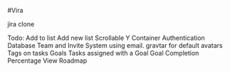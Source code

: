 #Vira

jira clone

Todo:
Add to list
Add new list
Scrollable Y Container
Authentication
Database
Team and Invite System using email.
gravtar for default avatars
Tags on tasks
Goals
Tasks assigned with a Goal
Goal Completion Percentage View
Roadmap
